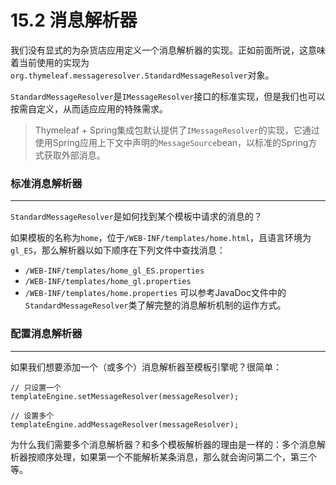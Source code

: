 # 15.2 消息解析器
我们没有显式的为杂货店应用定义一个消息解析器的实现。正如前面所说，这意味着当前使用的实现为`org.thymeleaf.messageresolver.StandardMessageResolver`对象。

`StandardMessageResolver`是`IMessageResolver`接口的标准实现，但是我们也可以按需自定义，从而适应应用的特殊需求。

> Thymeleaf + Spring集成包默认提供了`IMessageResolver`的实现，它通过使用Spring应用上下文中声明的`MessageSource`bean，以标准的Spring方式获取外部消息。

### 标准消息解析器 ###
---------------------------------------
`StandardMessageResolver`是如何找到某个模板中请求的消息的？

如果模板的名称为`home`，位于`/WEB-INF/templates/home.html`，且语言环境为`gl_ES`，那么解析器以如下顺序在下列文件中查找消息：
* `/WEB-INF/templates/home_gl_ES.properties`
* `/WEB-INF/templates/home_gl.properties`
* `/WEB-INF/templates/home.properties`
可以参考JavaDoc文件中的`StandardMessageResolver`类了解完整的消息解析机制的运作方式。

### 配置消息解析器 ###
---------------------------------------
如果我们想要添加一个（或多个）消息解析器至模板引擎呢？很简单：
```
// 只设置一个
templateEngine.setMessageResolver(messageResolver);

// 设置多个
templateEngine.addMessageResolver(messageResolver);
```
为什么我们需要多个消息解析器？和多个模板解析器的理由是一样的：多个消息解析器按顺序处理，如果第一个不能解析某条消息，那么就会询问第二个，第三个等。
